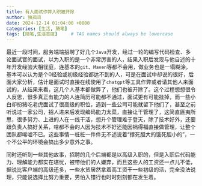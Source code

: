 ```yaml
---
title: 有人面试作弊入职被开除
author: 独孤流
date: 2024-12-14 01:04:00 +0800
categories: [生活, 随笔]
tags: [随笔,生活态度]     # TAG names should always be lowercase
---
```


最近一段时间，服务端端招聘了好几个`Java`开发，经过一轮的编写代码检查、多论面试官的面试，以为入职的是一个非常厉害的人，结果入职后发现与他自述的十年开发经验大相径庭，连基本的`git`、`Maven`等都不会用，做业务也是一塌糊涂，基本可以认为是个0经验或初级经验都达不到的人，可是在面试中却说的很好，后面大家分析，估计是面试时直接在线使用了`chatgpt`等工具作弊或者请其他人来面试的，从结果来看，这几个人基本都做弊了，他们也被开除了。这个过程想想很令人反思，很多真正有能力的人连简历可能都不通过，面试更有可能挂掉，而一些小白却扮猪吃老虎面试了很高级的职位，遇到一些公司可能就留下他们了，甚至之前听说过一家公司，招人进来后发现编码能力太菜，直接让干管理了，这简直匪夷所思，很多努力、上进的人在一线干活，想升个管理难于登天，除了技术好外，还要跟负责人搞好关系，啥都不会的人因为技术不好还能因祸得福直接做管理，让整个团队都唏嘘不已。这些事情一桩桩一件件无不述说着“撑死胆大的饿死胆小的”，一个不公平的环境会搞出多少意外之事。

同时还听到一些其他故事，招聘的几个后端都是以高级入职的，但是入职后代码能力、理解能力都实在堪忧，被带他们的人嫌弃，而且这些人的工资还一点儿不低，据说比客户端的高级还多，一些水货居然拿着高工资干一些初级的活，完全没法说理，只能说选择比努力重要，男怕入错行也时时刻刻都在发生着。